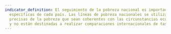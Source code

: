 ```yaml
---
indicator_definition: El seguimiento de la pobreza nacional es importante para las agendas de desarrollo
  específicas de cada país. Las líneas de pobreza nacionales se utilizan para hacer estimaciones más 
  precisas de la pobreza que sean coherentes con las circunstancias económicas y sociales específicas del país, 
  y no están destinadas a realizar comparaciones internacionales de tasas de pobreza. [Testing]
---
```

